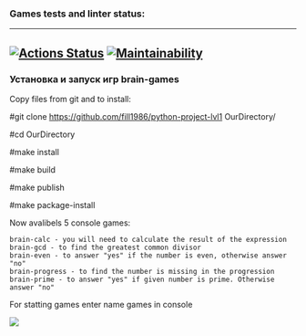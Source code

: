 ### Games tests and linter status:
---
[![Actions Status](https://github.com/fill1986/python-project-lvl1/workflows/hexlet-check/badge.svg)](https://github.com/fill1986/python-project-lvl1/actions)
[![Maintainability](https://api.codeclimate.com/v1/badges/ded57586ab3da19111b0/maintainability)](https://codeclimate.com/github/fill1986/python-project-lvl1/maintainability)
---
### Установка и запуск игр brain-games
Copy files from git and to install:

#git clone https://github.com/fill1986/python-project-lvl1 OurDirectory/

#cd OurDirectory

#make install

#make build

#make publish

#make package-install

Now avalibels 5 console games:

    brain-calc - you will need to calculate the result of the expression
    brain-gcd - to find the greatest common divisor
    brain-even - to answer "yes" if the number is even, otherwise answer "no"
    brain-progress - to find the number is missing in the progression
    brain-prime - to answer "yes" if given number is prime. Otherwise answer "no"

For statting games enter name games in console

<a href="https://asciinema.org/a/CUglaEF4kp8hDYnVJ9SS3x9NO" target="_blank"><img src="https://asciinema.org/a/CUglaEF4kp8hDYnVJ9SS3x9NO.svg" /></a>
